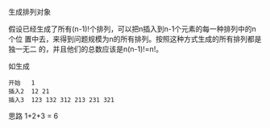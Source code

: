 生成排列对象

假设已经生成了所有(n-1)!个排列，可以把n插入到n-1个元素的每一种排列中的n个位
置中去，来得到问题规模为n的所有排列。按照这种方式生成的所有排列都是独一无二
的，并且他们的总数应该是n(n-1)!=n!。

如生成

    开始   1
    插入2  12 21
    插入3  123 132 312 213 231 321

思路 1+2+3 = 6
